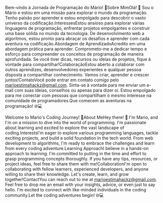 Bem-vindo à Jornada de Programação do Mário! 🚀Sobre MimOlá! 👋 Sou o Mário e estou em uma missão para explorar o mundo da programação. Tenho paixão por aprender e estou empolgado para descobrir o vasto universo da codificação.InteressesEstou ansioso para explorar várias linguagens de programação, enfrentar projetos empolgantes e construir uma base sólida no mundo da tecnologia. De desenvolvimento web a algoritmos, estou pronto para abraçar os desafios e aprender com cada aventura na codificação.Abordagem de AprendizadoAcredito em uma abordagem prática para aprender. Comprometo-me a dedicar tempo e esforço para compreender os conceitos de programação de maneira aprofundada. Se você tiver dicas, recursos ou ideias de projetos, fique à vontade para compartilhar!ColaboraçãoEstou aberto a colaborar com outros aprendizes, desenvolvedores experientes e qualquer pessoa disposta a compartilhar conhecimento. Vamos criar, aprender e crescer juntos!ContatoVocê pode entrar em contato comigo pelo marioestimahackz@gmail.com. Sinta-se à vontade para me enviar um e-mail com suas ideias, conselhos ou apenas para dizer oi. Estou empolgado para me conectar com pessoas que compartilham o mesmo interesse na comunidade de programadores.Que comecem as aventuras na programação! 🌐💻

Welcome to Mario's Coding Journey! 🚀About MeHey there! 👋 I'm Mario, and I'm on a mission to dive into the world of programming. I'm passionate about learning and excited to explore the vast landscape of coding.InterestsI'm eager to explore various programming languages, tackle exciting projects, and build a solid foundation in the tech world. From web development to algorithms, I'm ready to embrace the challenges and learn from every coding adventure.Learning ApproachI believe in a hands-on approach to learning. I'm committed to putting in the time and effort to grasp programming concepts thoroughly. If you have any tips, resources, or project ideas, feel free to share them with me!CollaborationI'm open to collaborating with fellow learners, experienced developers, and anyone willing to share their knowledge. Let's create, learn, and grow together!ContactYou can reach out to me at marioestimahackz@gmail.com. Feel free to drop me an email with your insights, advice, or even just to say hello. I'm excited to connect with like-minded individuals in the coding community.Let the coding adventures begin! 🌐💻
